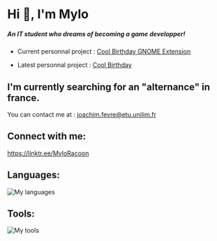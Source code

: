 # Hi 👋, I'm Mylo
##### An IT student who dreams of becoming a game developper!

- Current personnal project : [Cool Birthday GNOME Extension](https://github.com/MyloRaccoon/CoolBirthday-GnomeExtension)

- Latest personnal project : [Cool Birthday](https://github.com/MyloRaccoon/CoolBirthday)

## I'm currently searching for an "alternance" in france.
You can contact me at : joachim.fevre@etu.unilim.fr

## Connect with me:
https://linktr.ee/MyloRacoon


## Languages:
![My languages](https://skillicons.dev/icons?i=python,rust,lua,java,kotlin,cpp,c,bash,php,html,css,javascript)


## Tools:
![My tools](https://skillicons.dev/icons?i=godot,sublime,vscode,discord,github,git,windows,linux)
